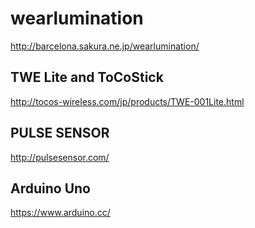 # wearlumination

http://barcelona.sakura.ne.jp/wearlumination/

## TWE Lite and ToCoStick

http://tocos-wireless.com/jp/products/TWE-001Lite.html

## PULSE SENSOR

http://pulsesensor.com/

## Arduino Uno

https://www.arduino.cc/


